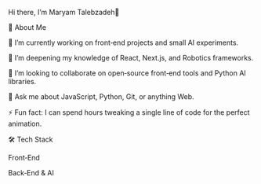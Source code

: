 Hi there, I’m Maryam Talebzadeh👋

🌟 About Me

🔭 I’m currently working on front‑end projects and small AI experiments.

🌱 I’m deepening my knowledge of React, Next.js, and Robotics frameworks.

👯 I’m looking to collaborate on open‑source front‑end tools and Python AI libraries.

💬 Ask me about JavaScript, Python, Git, or anything Web.

⚡ Fun fact: I can spend hours tweaking a single line of code for the perfect animation.

🛠️ Tech Stack

Front‑End

Back‑End & AI



